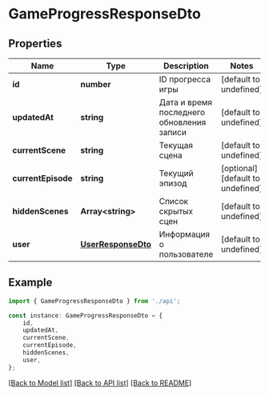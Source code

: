 # GameProgressResponseDto


## Properties

Name | Type | Description | Notes
------------ | ------------- | ------------- | -------------
**id** | **number** | ID прогресса игры | [default to undefined]
**updatedAt** | **string** | Дата и время последнего обновления записи | [default to undefined]
**currentScene** | **string** | Текущая сцена | [default to undefined]
**currentEpisode** | **string** | Текущий эпизод | [optional] [default to undefined]
**hiddenScenes** | **Array&lt;string&gt;** | Список скрытых сцен | [default to undefined]
**user** | [**UserResponseDto**](UserResponseDto.md) | Информация о пользователе | [default to undefined]

## Example

```typescript
import { GameProgressResponseDto } from './api';

const instance: GameProgressResponseDto = {
    id,
    updatedAt,
    currentScene,
    currentEpisode,
    hiddenScenes,
    user,
};
```

[[Back to Model list]](../README.md#documentation-for-models) [[Back to API list]](../README.md#documentation-for-api-endpoints) [[Back to README]](../README.md)
